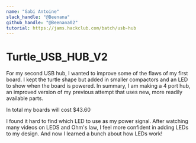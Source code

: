 ```yaml
---
name: "Gabi Antoine"
slack_handle: "@Beenana"
github_handle: "@Beenana02"
tutorial: https://jams.hackclub.com/batch/usb-hub
---
```


# Turtle_USB_HUB_V2

<!-- Describe your board in 2-3 sentences. What are you making? What will it do? -->
For my second USB hub, I wanted to improve some of the flaws of my first board.
I kept the turtle shape but added in smaller compactors and an LED to show when the board is powered. 
In summary, I am making a 4 port hub, an improved version of my previous attempt that uses new, more readily available parts.
<!-- How much is it going to cost? -->
In total my boards will cost $43.60
<!-- Tell us a little bit about your design process. What were some challenges? What helped? ***Totally optional*** -->
I found it hard to find which LED to use as my power signal. After watching many videos on LEDS and Ohm's law, I feel more confident in adding LEDs to my design. 
And now I learned a bunch about how LEDs work! 
